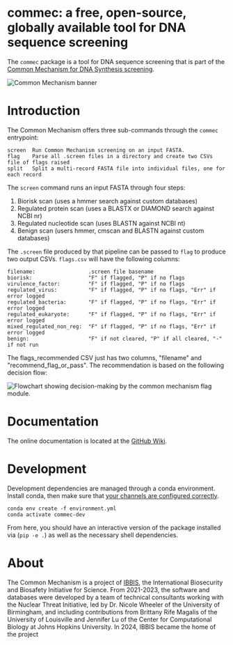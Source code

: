 # commec: a free, open-source, globally available tool for DNA sequence screening

The `commec` package is a tool for DNA sequence screening that is part of the
[Common Mechanism for DNA Synthesis screening](https://ibbis.bio/common-mechanism/).

![Common Mechanism banner](https://ibbis.bio/wp-content/uploads/2024/05/commec-v0.1.0-banner.png)

Introduction
============
The Common Mechanism offers three sub-commands through the `commec` entrypoint:

    screen  Run Common Mechanism screening on an input FASTA.
    flag    Parse all .screen files in a directory and create two CSVs file of flags raised
    split   Split a multi-record FASTA file into individual files, one for each record

The `screen` command runs an input FASTA through four steps:

  1. Biorisk scan (uses a hmmer search against custom databases)
  2. Regulated protein scan (uses a BLASTX or DIAMOND search against NCBI nr)
  3. Regulated nucleotide scan (uses BLASTN against NCBI nt)
  4. Benign scan (users hmmer, cmscan and BLASTN against custom databases)

The `.screen` file produced by that pipeline can be passed to `flag` to produce two output CSVs.
`flags.csv` will have the following columns:

    filename:                 .screen file basename
    biorisk:                  "F" if flagged, "P" if no flags
    virulence_factor:         "F" if flagged, "P" if no flags
    regulated_virus:          "F" if flagged, "P" if no flags, "Err" if error logged
    regulated_bacteria:       "F" if flagged, "P" if no flags, "Err" if error logged
    regulated_eukaryote:      "F" if flagged, "P" if no flags, "Err" if error logged
    mixed_regulated_non_reg:  "F" if flagged, "P" if no flags, "Err" if error logged
    benign:                   "F" if not cleared, "P" if all cleared, "-" if not run

The flags_recommended CSV just has two columns, "filename" and "recommend_flag_or_pass". The
recommendation is based on the following decision flow:

![Flowchart showing decision-making by the common mechanism flag module.](https://ibbis.bio/wp-content/uploads/2024/05/common-mechanism-screening-flowcharts-decision-support.jpg "Decision Flow")

Documentation
=============
The online documentation is located at the
[GitHub Wiki](https://github.com/ibbis-screening/common-mechanism/wiki).

Development
=======
Development dependencies are managed through a conda environment. Install conda, then make sure
that [your channels are configured correctly](http://bioconda.github.io/).

```
conda env create -f environment.yml
conda activate commec-dev
```

From here, you should have an interactive version of the package installed via (`pip -e .`) as well
as the necessary shell dependencies.

About
=====
The Common Mechanism is a project of [IBBIS](https://ibbis.bio), the International Biosecurity and
Biosafety Initiative for Science. From 2021-2023, the software and databases were developed by a
team of technical consultants working with the Nuclear Threat Initiative, led by Dr. Nicole Wheeler
of the University of Birmingham, and including contributions from Brittany Rife Magalis of the
University of Louisville and Jennifer Lu of the Center for Computational Biology at Johns Hopkins
University. In 2024, IBBIS became the home of the project

